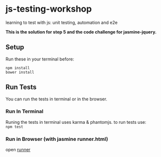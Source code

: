 # js-testing-workshop
learning to test with js: unit testing, automation and e2e

**This is the solution for step 5 and the code challenge for jasmine-jquery.**


## Setup  
Run these in your terminal before:  
```
npm install  
bower install
```  


## Run Tests  
You can run the tests in terminal or in the browser.

### Run In Terminal  
Runing the tests in terminal uses karma & phantomjs. to run tests use:  
```npm test```

### Run in Browser (with jasmine runner.html)  
open [runner](/test/runner.html)
